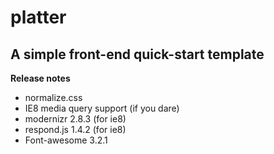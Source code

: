 # platter

## A simple front-end quick-start template

**Release notes**
* normalize.css
* IE8 media query support (if you dare)
* modernizr 2.8.3 (for ie8)
* respond.js 1.4.2 (for ie8)
* Font-awesome 3.2.1
